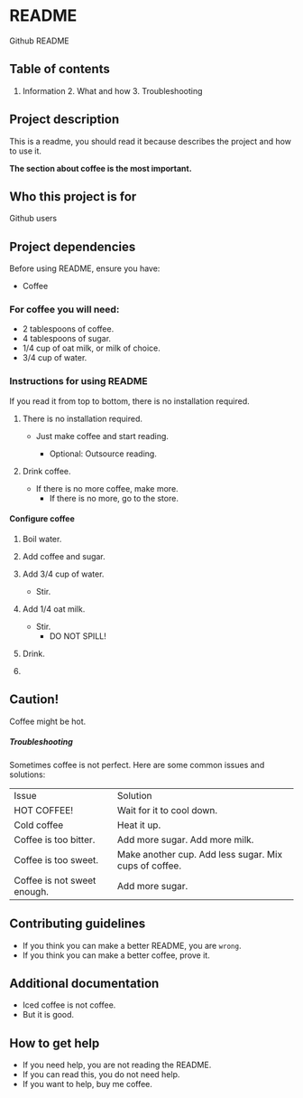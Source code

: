 # README

Github README

## Table of contents

1. Information
   2. What and how
      3. Troubleshooting

## Project description

This is a readme, you should read it because describes the project and how to use it.

**The section about coffee is the most important.**

## Who this project is for

Github users

## Project dependencies

Before using README, ensure you have:

* Coffee

### For coffee you will need:
* 2 tablespoons of coffee.
* 4 tablespoons of sugar.
* 1/4 cup of oat milk, or milk of choice.
* 3/4 cup of water.

### Instructions for using README

If you read it from top to bottom, there is no installation required.

1. There is no installation required.

    * Just make coffee and start reading.

      * Optional: Outsource reading.

2. Drink coffee.

   * If there is no more coffee, make more.
     * If there is no more, go to the store.

#### Configure coffee

1.  Boil water.

2. Add coffee and sugar.

3. Add 3/4 cup of water.
   * Stir.

5. Add 1/4 oat milk.
   * Stir.
     * DO NOT SPILL!
7. Drink.
8. 
## **Caution!**

Coffee might be hot.

##### Troubleshooting

Sometimes coffee is not perfect. Here are some common issues and solutions:

<table>
  <tr>
   <td>
    Issue
   </td>
   <td>
    Solution
   </td>
  </tr>
  <tr>
   <td>
    HOT COFFEE!
   </td>
   <td>
    Wait for it to cool down.
   </td>
  </tr>
  <tr>
   <td>
   Cold coffee
   </td>
   <td>
    Heat it up.
   </td>
  </tr>
  <tr>
   <td>
     Coffee is too bitter.
     </td>
     <td>
     Add more sugar.
     Add more milk.
   </td>
  </tr>
  <tr>
   <td>
    Coffee is too sweet.
   </td>
    <td>
   Make another cup. Add less sugar.
   Mix cups of coffee.
   </td>
  </tr>
  <tr>
   <td>
    Coffee is not sweet enough.
    </td>
    <td>
    Add more sugar.
   </td>
  </tr>
</table>

## Contributing guidelines

* If you think you can make a better README, you are `wrong`.
* If you think you can make a better coffee, prove it.

## Additional documentation

* Iced coffee is not coffee.
* But it is good.

## How to get help

* If you need help, you are not reading the README.
* If you can read this, you do not need help.
* If you want to help, buy me coffee.


